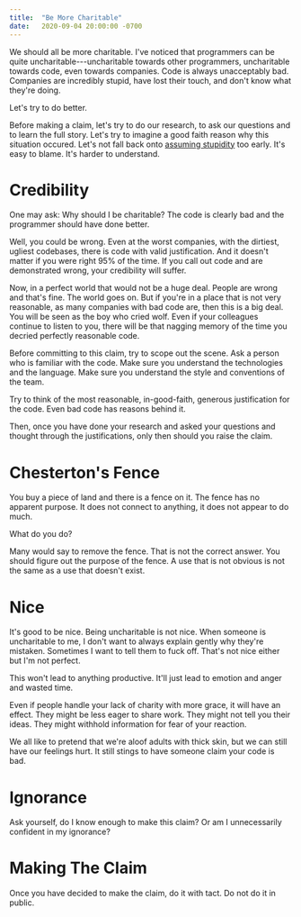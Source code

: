 ```yaml
---
title:  "Be More Charitable"
date:   2020-09-04 20:00:00 -0700
---
```


We should all be more charitable. I've noticed that programmers can be
quite uncharitable---uncharitable towards other programmers,
uncharitable towards code, even towards companies. Code is always
unacceptably bad. Companies are incredibly stupid, have lost their
touch, and don't know what they're doing.

Let's try to do better.

Before making a claim, let's try to do our research, to ask our
questions and to learn the full story. Let's try to imagine a good
faith reason why this situation occured. Let's not fall back onto
[assuming
stupidity](https://horriblyunderqualified.com/posts/assuming-stupidity/)
too early. It's easy to blame. It's harder to understand.

# Credibility

One may ask: Why should I be charitable? The code is clearly bad and
the programmer should have done better.

Well, you could be wrong. Even at the worst companies, with the
dirtiest, ugliest codebases, there is code with valid
justification. And it doesn't matter if you were right 95% of the
time. If you call out code and are demonstrated wrong, your
credibility will suffer.

Now, in a perfect world that would not be a huge deal. People are
wrong and that's fine. The world goes on. But if you're in a place
that is not very reasonable, as many companies with bad code are, then
this is a big deal. You will be seen as the boy who cried wolf. Even
if your colleagues continue to listen to you, there will be that
nagging memory of the time you decried perfectly reasonable code.

Before committing to this claim, try to scope out the scene. Ask a
person who is familiar with the code. Make sure you understand the
technologies and the language. Make sure you understand the style and
conventions of the team.

Try to think of the most reasonable, in-good-faith, generous
justification for the code. Even bad code has reasons behind it.

Then, once you have done your research and asked your questions and
thought through the justifications, only then should you raise the
claim.

# Chesterton's Fence

You buy a piece of land and there is a fence on it. The fence has no
apparent purpose. It does not connect to anything, it does not appear
to do much.

What do you do?

Many would say to remove the fence. That is not the correct
answer. You should figure out the purpose of the fence. A use that is
not obvious is not the same as a use that doesn't exist.

# Nice

It's good to be nice. Being uncharitable is not nice. When someone is
uncharitable to me, I don't want to always explain gently why they're
mistaken. Sometimes I want to tell them to fuck off. That's not nice
either but I'm not perfect.

This won't lead to anything productive. It'll just lead to emotion and
anger and wasted time.

Even if people handle your lack of charity with more grace, it will
have an effect. They might be less eager to share work. They might not
tell you their ideas. They might withhold information for fear of your
reaction.

We all like to pretend that we're aloof adults with thick skin, but we
can still have our feelings hurt. It still stings to have someone
claim your code is bad.

# Ignorance

Ask yourself, do I know enough to make this claim? Or am I
unnecessarily confident in my ignorance?

# Making The Claim

Once you have decided to make the claim, do it with tact. Do not do it
in public.
